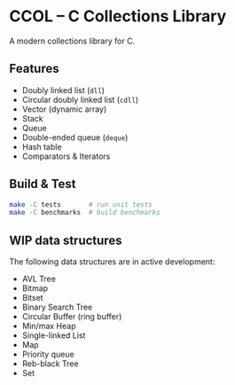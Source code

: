 # CCOL – C Collections Library

A modern collections library for C.

## Features

- Doubly linked list (`dll`)
- Circular doubly linked list (`cdll`)
- Vector (dynamic array)
- Stack 
- Queue 
- Double-ended queue (`deque`)
- Hash table
- Comparators & Iterators

## Build & Test

```bash
make -C tests       # run unit tests
make -C benchmarks  # build benchmarks
```
## WIP data structures

The following data structures are in active development:

- AVL Tree
- Bitmap
- Bitset
- Binary Search Tree
- Circular Buffer (ring buffer)
- Min/max Heap
- Single-linked List
- Map
- Priority queue
- Reb-black Tree
- Set